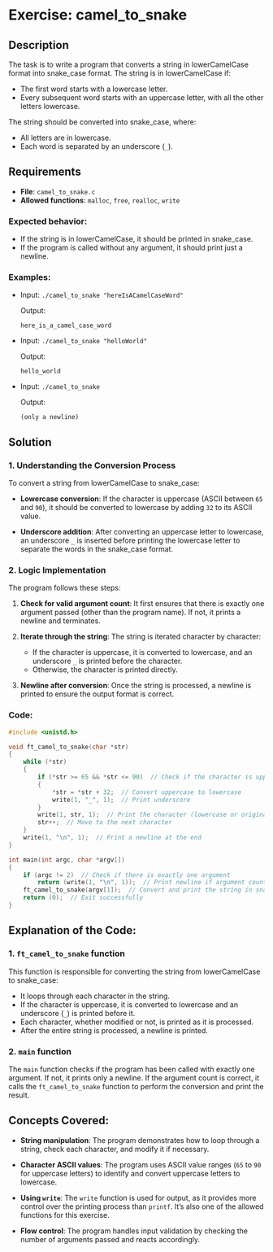 # Exercise: camel_to_snake

## Description

The task is to write a program that converts a string in lowerCamelCase format into snake_case format. The string is in lowerCamelCase if:

- The first word starts with a lowercase letter.
- Every subsequent word starts with an uppercase letter, with all the other letters lowercase.

The string should be converted into snake_case, where:

- All letters are in lowercase.
- Each word is separated by an underscore (`_`).

## Requirements

- **File**: `camel_to_snake.c`
- **Allowed functions**: `malloc`, `free`, `realloc`, `write`

### Expected behavior:

- If the string is in lowerCamelCase, it should be printed in snake_case.
- If the program is called without any argument, it should print just a newline.

### Examples:

- Input: `./camel_to_snake "hereIsACamelCaseWord"`
  
  Output:
  ```
  here_is_a_camel_case_word
  ```

- Input: `./camel_to_snake "helloWorld"`
  
  Output:
  ```
  hello_world
  ```

- Input: `./camel_to_snake`
  
  Output:
  ```
  (only a newline)
  ```

## Solution

### 1. Understanding the Conversion Process

To convert a string from lowerCamelCase to snake_case:

- **Lowercase conversion**: If the character is uppercase (ASCII between `65` and `90`), it should be converted to lowercase by adding `32` to its ASCII value.
  
- **Underscore addition**: After converting an uppercase letter to lowercase, an underscore `_` is inserted before printing the lowercase letter to separate the words in the snake_case format.

### 2. Logic Implementation

The program follows these steps:

1. **Check for valid argument count**: It first ensures that there is exactly one argument passed (other than the program name). If not, it prints a newline and terminates.
  
2. **Iterate through the string**: The string is iterated character by character:
   - If the character is uppercase, it is converted to lowercase, and an underscore `_` is printed before the character.
   - Otherwise, the character is printed directly.
  
3. **Newline after conversion**: Once the string is processed, a newline is printed to ensure the output format is correct.

### Code:

```c
#include <unistd.h>

void ft_camel_to_snake(char *str)
{
    while (*str)
    {
        if (*str >= 65 && *str <= 90)  // Check if the character is uppercase
        {
            *str = *str + 32;  // Convert uppercase to lowercase
            write(1, "_", 1);  // Print underscore
        }
        write(1, str, 1);  // Print the character (lowercase or original)
        str++;  // Move to the next character
    }
    write(1, "\n", 1);  // Print a newline at the end
}

int main(int argc, char *argv[])
{
    if (argc != 2)  // Check if there is exactly one argument
        return (write(1, "\n", 1));  // Print newline if argument count is not 2
    ft_camel_to_snake(argv[1]);  // Convert and print the string in snake_case
    return (0);  // Exit successfully
}
```

## Explanation of the Code:

### 1. `ft_camel_to_snake` function

This function is responsible for converting the string from lowerCamelCase to snake_case:
- It loops through each character in the string.
- If the character is uppercase, it is converted to lowercase and an underscore (`_`) is printed before it.
- Each character, whether modified or not, is printed as it is processed.
- After the entire string is processed, a newline is printed.

### 2. `main` function

The `main` function checks if the program has been called with exactly one argument. If not, it prints only a newline. If the argument count is correct, it calls the `ft_camel_to_snake` function to perform the conversion and print the result.

## Concepts Covered:

- **String manipulation**: The program demonstrates how to loop through a string, check each character, and modify it if necessary.
  
- **Character ASCII values**: The program uses ASCII value ranges (`65` to `90` for uppercase letters) to identify and convert uppercase letters to lowercase.
  
- **Using `write`**: The `write` function is used for output, as it provides more control over the printing process than `printf`. It’s also one of the allowed functions for this exercise.

- **Flow control**: The program handles input validation by checking the number of arguments passed and reacts accordingly.